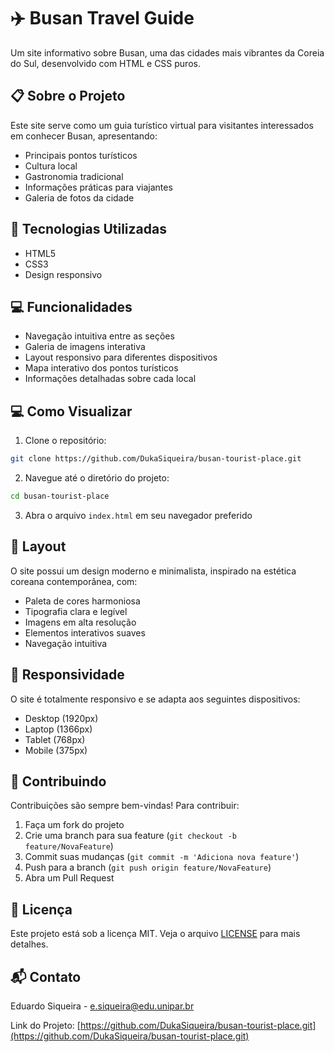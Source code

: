 # ✈️ Busan Travel Guide

Um site informativo sobre Busan, uma das cidades mais vibrantes da Coreia do Sul, desenvolvido com HTML e CSS puros.

## 📋 Sobre o Projeto

Este site serve como um guia turístico virtual para visitantes interessados em conhecer Busan, apresentando:

- Principais pontos turísticos
- Cultura local
- Gastronomia tradicional
- Informações práticas para viajantes
- Galeria de fotos da cidade

## 🚀 Tecnologias Utilizadas

- HTML5
- CSS3
- Design responsivo

## 💻 Funcionalidades

- Navegação intuitiva entre as seções
- Galeria de imagens interativa
- Layout responsivo para diferentes dispositivos
- Mapa interativo dos pontos turísticos
- Informações detalhadas sobre cada local

## 💻 Como Visualizar

1. Clone o repositório:

```bash
git clone https://github.com/DukaSiqueira/busan-tourist-place.git
```

2. Navegue até o diretório do projeto:

```bash
cd busan-tourist-place
```

3. Abra o arquivo `index.html` em seu navegador preferido

## 🎨 Layout

O site possui um design moderno e minimalista, inspirado na estética coreana contemporânea, com:

- Paleta de cores harmoniosa
- Tipografia clara e legível
- Imagens em alta resolução
- Elementos interativos suaves
- Navegação intuitiva

## 📱 Responsividade

O site é totalmente responsivo e se adapta aos seguintes dispositivos:
- Desktop (1920px)
- Laptop (1366px)
- Tablet (768px)
- Mobile (375px)

## 🤝 Contribuindo

Contribuições são sempre bem-vindas! Para contribuir:

1. Faça um fork do projeto
2. Crie uma branch para sua feature (`git checkout -b feature/NovaFeature`)
3. Commit suas mudanças (`git commit -m 'Adiciona nova feature'`)
4. Push para a branch (`git push origin feature/NovaFeature`)
5. Abra um Pull Request

## 📝 Licença

Este projeto está sob a licença MIT. Veja o arquivo [LICENSE](LICENSE) para mais detalhes.

## 📬 Contato

Eduardo Siqueira - [e.siqueira@edu.unipar.br](e.siqueira@edu.unipar.br)

Link do Projeto: [https://github.com/DukaSiqueira/busan-tourist-place.git](https://github.com/DukaSiqueira/busan-tourist-place.git)
